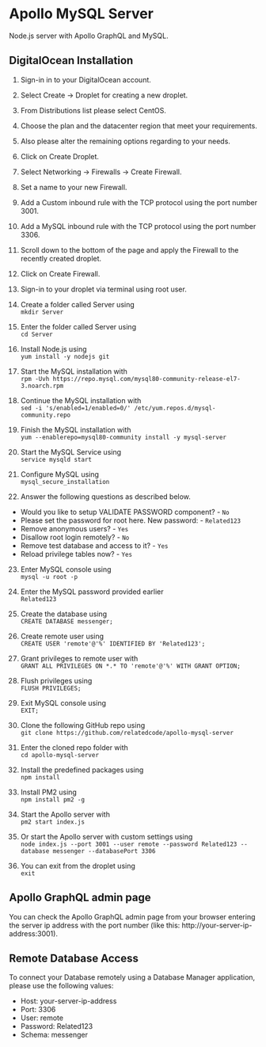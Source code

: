 # Apollo MySQL Server

Node.js server with Apollo GraphQL and MySQL.

## DigitalOcean Installation

1. Sign-in in to your DigitalOcean account.
2. Select Create -> Droplet for creating a new droplet.
3. From Distributions list please select CentOS.
4. Choose the plan and the datacenter region that meet your requirements.
5. Also please alter the remaining options regarding to your needs.
6. Click on Create Droplet.

7. Select Networking -> Firewalls -> Create Firewall.
8. Set a name to your new Firewall.
9. Add a Custom inbound rule with the TCP protocol using the port number 3001.
10. Add a MySQL inbound rule with the TCP protocol using the port number 3306.
11. Scroll down to the bottom of the page and apply the Firewall to the recently created droplet.
12. Click on Create Firewall.

13. Sign-in to your droplet via terminal using root user.
14. Create a folder called Server using<br>`mkdir Server`
15. Enter the folder called Server using<br>`cd Server`
16. Install Node.js using<br>`yum install -y nodejs git`
17. Start the MySQL installation with<br>`rpm -Uvh https://repo.mysql.com/mysql80-community-release-el7-3.noarch.rpm`
18. Continue the MySQL installation with<br>`sed -i 's/enabled=1/enabled=0/' /etc/yum.repos.d/mysql-community.repo`
19. Finish the MySQL installation with<br>`yum --enablerepo=mysql80-community install -y mysql-server`

20. Start the MySQL Service using<br>`service mysqld start`
21. Configure MySQL using<br>`mysql_secure_installation`
22. Answer the following questions as described below.<br>
- Would you like to setup VALIDATE PASSWORD component? - `No`
- Please set the password for root here. New password: - `Related123`
- Remove anonymous users? - `Yes`
- Disallow root login remotely? - `No`
- Remove test database and access to it? - `Yes`
- Reload privilege tables now? - `Yes`

23. Enter MySQL console using<br>`mysql -u root -p`
24. Enter the MySQL password provided earlier<br>`Related123`
25. Create the database using<br>`CREATE DATABASE messenger;`
26. Create remote user using<br>`CREATE USER 'remote'@'%' IDENTIFIED BY 'Related123';`
27. Grant privileges to remote user with<br>`GRANT ALL PRIVILEGES ON *.* TO 'remote'@'%' WITH GRANT OPTION;`
28. Flush privileges using<br>`FLUSH PRIVILEGES;`
29. Exit MySQL console using<br>`EXIT;`

30. Clone the following GitHub repo using<br>`git clone https://github.com/relatedcode/apollo-mysql-server`
31. Enter the cloned repo folder with<br>`cd apollo-mysql-server`
32. Install the predefined packages using<br>`npm install`
33. Install PM2 using<br>`npm install pm2 -g`
34. Start the Apollo server with<br>`pm2 start index.js`
34. Or start the Apollo server with custom settings using<br>`node index.js --port 3001 --user remote --password Related123 --database messenger --databasePort 3306`

35. You can exit from the droplet using<br>`exit`

## Apollo GraphQL admin page

You can check the Apollo GraphQL admin page from your browser entering the server ip address with the port number (like this: http://your-server-ip-address:3001).

## Remote Database Access

To connect your Database remotely using a Database Manager application, please use the following values:

- Host: your-server-ip-address
- Port: 3306
- User: remote
- Password: Related123
- Schema: messenger
